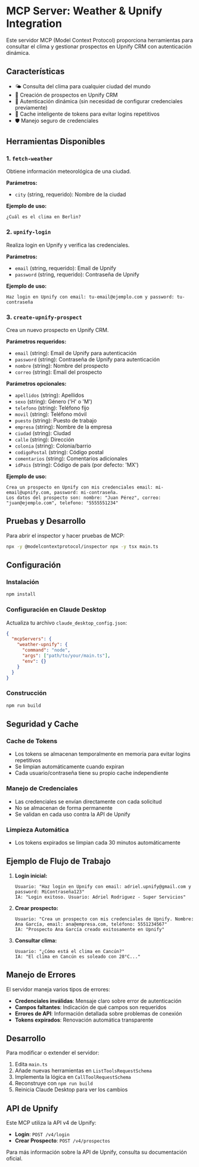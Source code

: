 # MCP Server: Weather & Upnify Integration

Este servidor MCP (Model Context Protocol) proporciona herramientas para consultar el clima y gestionar prospectos en Upnify CRM con autenticación dinámica.

## Características

- 🌤️ Consulta del clima para cualquier ciudad del mundo
- 👥 Creación de prospectos en Upnify CRM
- 🔐 Autenticación dinámica (sin necesidad de configurar credenciales previamente)
- 🔄 Cache inteligente de tokens para evitar logins repetitivos
- 🛡️ Manejo seguro de credenciales

## Herramientas Disponibles

### 1. `fetch-weather`
Obtiene información meteorológica de una ciudad.

**Parámetros:**
- `city` (string, requerido): Nombre de la ciudad

**Ejemplo de uso:**
```
¿Cuál es el clima en Berlin?
```

### 2. `upnify-login`
Realiza login en Upnify y verifica las credenciales.

**Parámetros:**
- `email` (string, requerido): Email de Upnify
- `password` (string, requerido): Contraseña de Upnify

**Ejemplo de uso:**
```
Haz login en Upnify con email: tu-email@ejemplo.com y password: tu-contraseña
```

### 3. `create-upnify-prospect`
Crea un nuevo prospecto en Upnify CRM.

**Parámetros requeridos:**
- `email` (string): Email de Upnify para autenticación
- `password` (string): Contraseña de Upnify para autenticación
- `nombre` (string): Nombre del prospecto
- `correo` (string): Email del prospecto

**Parámetros opcionales:**
- `apellidos` (string): Apellidos
- `sexo` (string): Género ('H' o 'M')
- `telefono` (string): Teléfono fijo
- `movil` (string): Teléfono móvil
- `puesto` (string): Puesto de trabajo
- `empresa` (string): Nombre de la empresa
- `ciudad` (string): Ciudad
- `calle` (string): Dirección
- `colonia` (string): Colonia/barrio
- `codigoPostal` (string): Código postal
- `comentarios` (string): Comentarios adicionales
- `idPais` (string): Código de país (por defecto: 'MX')

**Ejemplo de uso:**
```
Crea un prospecto en Upnify con mis credenciales email: mi-email@upnify.com, password: mi-contraseña.
Los datos del prospecto son: nombre: "Juan Pérez", correo: "juan@ejemplo.com", telefono: "5555551234"
```

## Pruebas y Desarrollo

Para abrir el inspector y hacer pruebas de MCP:
```bash
npx -y @modelcontextprotocol/inspector npx -y tsx main.ts
```

## Configuración

### Instalación

```bash
npm install
```

### Configuración en Claude Desktop

Actualiza tu archivo `claude_desktop_config.json`:

```json
{
  "mcpServers": {
    "weather-upnify": {
      "command": "node",
      "args": ["path/to/your/main.ts"],
      "env": {}
    }
  }
}
```

### Construcción

```bash
npm run build
```

## Seguridad y Cache

### Cache de Tokens
- Los tokens se almacenan temporalmente en memoria para evitar logins repetitivos
- Se limpian automáticamente cuando expiran
- Cada usuario/contraseña tiene su propio cache independiente

### Manejo de Credenciales
- Las credenciales se envían directamente con cada solicitud
- No se almacenan de forma permanente
- Se validan en cada uso contra la API de Upnify

### Limpieza Automática
- Los tokens expirados se limpian cada 30 minutos automáticamente

## Ejemplo de Flujo de Trabajo

1. **Login inicial:**
   ```
   Usuario: "Haz login en Upnify con email: adriel.upnify@gmail.com y password: MiContraseña123"
   IA: "Login exitoso. Usuario: Adriel Rodriguez - Super Servicios"
   ```

2. **Crear prospecto:**
   ```
   Usuario: "Crea un prospecto con mis credenciales de Upnify. Nombre: Ana García, email: ana@empresa.com, teléfono: 5551234567"
   IA: "Prospecto Ana García creado exitosamente en Upnify"
   ```

3. **Consultar clima:**
   ```
   Usuario: "¿Cómo está el clima en Cancún?"
   IA: "El clima en Cancún es soleado con 28°C..."
   ```

## Manejo de Errores

El servidor maneja varios tipos de errores:
- **Credenciales inválidas**: Mensaje claro sobre error de autenticación
- **Campos faltantes**: Indicación de qué campos son requeridos
- **Errores de API**: Información detallada sobre problemas de conexión
- **Tokens expirados**: Renovación automática transparente

## Desarrollo

Para modificar o extender el servidor:

1. Edita `main.ts`
2. Añade nuevas herramientas en `ListToolsRequestSchema`
3. Implementa la lógica en `CallToolRequestSchema`
4. Reconstruye con `npm run build`
5. Reinicia Claude Desktop para ver los cambios

## API de Upnify

Este MCP utiliza la API v4 de Upnify:
- **Login**: `POST /v4/login`
- **Crear Prospecto**: `POST /v4/prospectos`

Para más información sobre la API de Upnify, consulta su documentación oficial.